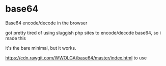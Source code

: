 # base64
Base64 encode/decode in the browser

got pretty tired of using sluggish php sites to encode/decode base64, so i made this

it's the bare minimal, but it works.

https://cdn.rawgit.com/WWOLGA/base64/master/index.html to use
